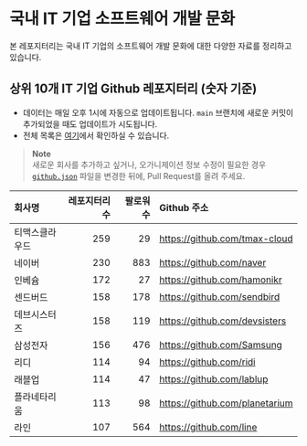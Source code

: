 # 국내 IT 기업 소프트웨어 개발 문화
본 레포지터리는 국내 IT 기업의 소프트웨어 개발 문화에 대한 다양한 자료를 정리하고 있습니다.

## 상위 10개 IT 기업 Github 레포지터리 (숫자 기준)

- 데이터는 매일 오후 1시에 자동으로 업데이트됩니다. `main` 브랜치에 새로운 커밋이 추가되었을 때도 업데이트가 시도됩니다.
- 전체 목록은 [여기](./github.md)에서 확인하실 수 있습니다.

> **Note**<br />
> 새로운 회사를 추가하고 싶거나, 오가니제이션 정보 수정이 필요한 경우 [`github.json`](./github.json) 파일을 변경한 뒤에, Pull Request를 올려 주세요.

<!-- MARKDOWN_TABLE(GITHUB): START -->

| **회사명** | **레포지터리 수** | **팔로워 수** | **Github 주소** |
|:---|---:|---:|:---|
| 티맥스클라우드 | 259 | 29 | https://github.com/tmax-cloud |
| 네이버 | 230 | 883 | https://github.com/naver |
| 인베슘 | 172 | 27 | https://github.com/hamonikr |
| 센드버드 | 158 | 178 | https://github.com/sendbird |
| 데브시스터즈 | 158 | 119 | https://github.com/devsisters |
| 삼성전자 | 156 | 476 | https://github.com/Samsung |
| 리디 | 114 | 94 | https://github.com/ridi |
| 래블업 | 114 | 47 | https://github.com/lablup |
| 플라네타리움 | 113 | 98 | https://github.com/planetarium |
| 라인 | 107 | 564 | https://github.com/line |

<!-- MARKDOWN_TABLE(GITHUB): END -->
